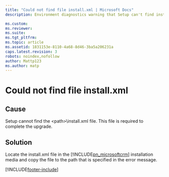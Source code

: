 ```yaml
---
title: "Could not find file install.xml | Microsoft Docs"
description: Environment diagnostics warning that Setup can't find install.xml.

ms.custom: 
ms.reviewer: 
ms.suite: 
ms.tgt_pltfrm: 
ms.topic: article
ms.assetid: 1831153e-8110-4a68-8d46-3ba5a206231a
caps.latest.revision: 3
robots: noindex,nofollow
author: Mattp123
ms.author: matp
---
```

# Could not find file install.xml

## Cause
  
 Setup cannot find the &lt;path&gt;\install.xml file. This file is required to complete the upgrade.  
  
 ## Solution
  
 Locate the install.xml file in the [!INCLUDE[pn_microsoftcrm](../includes/pn-microsoftcrm.md)] installation media and copy the file to the path that is specified in the error message.



[!INCLUDE[footer-include](../../../includes/footer-banner.md)]